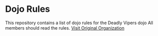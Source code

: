 Dojo Rules
==========

This repository contains a list of dojo rules for the Deadly Vipers dojo
All members should read the rules.
[Visit Original Organization](https://github.com/deadlyvipers)
